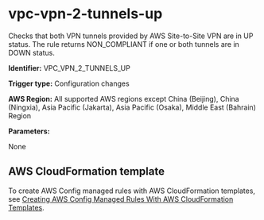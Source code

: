 # vpc\-vpn\-2\-tunnels\-up<a name="vpc-vpn-2-tunnels-up"></a>

Checks that both VPN tunnels provided by AWS Site\-to\-Site VPN are in UP status\. The rule returns NON\_COMPLIANT if one or both tunnels are in DOWN status\. 

**Identifier:** VPC\_VPN\_2\_TUNNELS\_UP

**Trigger type:** Configuration changes

**AWS Region:** All supported AWS regions except China \(Beijing\), China \(Ningxia\), Asia Pacific \(Jakarta\), Asia Pacific \(Osaka\), Middle East \(Bahrain\) Region

**Parameters:**

None  

## AWS CloudFormation template<a name="w85aac12c32c17b9d563c15"></a>

To create AWS Config managed rules with AWS CloudFormation templates, see [Creating AWS Config Managed Rules With AWS CloudFormation Templates](aws-config-managed-rules-cloudformation-templates.md)\.
